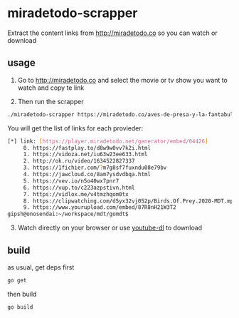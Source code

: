 # miradetodo-scrapper

Extract the content links from http://miradetodo.co  so you can watch or download 


## usage 

1. Go to http://miradetodo.co and select the movie or tv show you want to watch  and copy te link 

2. Then run the scrapper 

```bash
./miradetodo-scrapper https://miradetodo.co/aves-de-presa-y-la-fantabulosa-emancipacion-de-una-harley-quinn-2020-720p-hd/
```

You will get the list of links for each provieder:


```bash
[*] link: [https://player.miradetodo.net/generator/embed/04426] 
	 0. https://fastplay.to/d8w9w0vv7k2i.html
	 1. https://vidoza.net/iu63w23ee633.html
	 2. http://ok.ru/video/1634522827337
	 3. https://1fichier.com/?m7g8sf7fuxndu08e79bv
	 4. https://jawcloud.co/8am7ysdvdbqa.html
	 5. https://vev.io/n5o40wx7pnr7
	 6. https://vup.to/c223azpstivn.html
	 7. https://vidlox.me/v4tmzhqom0tx
	 8. https://clipwatching.com/d5yx32vj052p/Birds.Of.Prey.2020-MDT.mp4.html
	 9. https://www.yourupload.com/embed/87R8nH21W3T2
gipsh@onosendai:~/workspace/mdt/gomdt$ 

```

3. Watch directly on your browser or use [youtube-dl](https://github.com/ytdl-org/youtube-dl) to download 


## build 

as usual, get deps first

```bash
go get
```

then build 


```bash
go build
```

